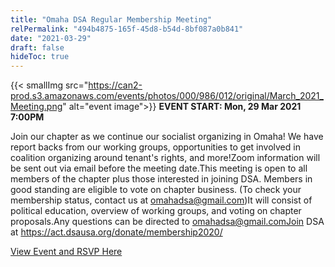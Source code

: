 ```yaml
---
title: "Omaha DSA Regular Membership Meeting"
relPermalink: "494b4875-165f-45d8-b54d-8bf087a0b841"
date: "2021-03-29"
draft: false
hideToc: true
---
```


 {{< smallImg src="https://can2-prod.s3.amazonaws.com/events/photos/000/986/012/original/March_2021_Meeting.png" alt="event image">}} 
**EVENT START: Mon, 29 Mar 2021 7:00PM**

Join our chapter as we continue our socialist organizing in Omaha! We have report backs from our working groups, opportunities to get involved in coalition organizing around tenant's rights, and more!Zoom information will be sent out via email before the meeting date.This meeting is open to all members of the chapter plus those interested in joining DSA. Members in good standing are eligible to vote on chapter business. (To check your membership status, contact us at omahadsa@gmail.com)It will consist of political education, overview of working groups, and voting on chapter proposals.Any questions can be directed to omahadsa@gmail.comJoin DSA at https://act.dsausa.org/donate/membership2020/

[View Event and RSVP Here](https://actionnetwork.org/events/omaha-dsa-march-2021-regular-meeting)
